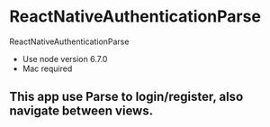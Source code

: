 # ReactNativeAuthenticationParse
ReactNativeAuthenticationParse

- Use node version 6.7.0
- Mac required

## This app use Parse to login/register, also navigate between views. ##
